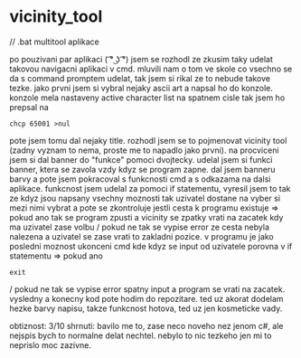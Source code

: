 # vicinity_tool
// .bat multitool aplikace

po pouzivani par aplikaci ( ͡° ͜ʖ ͡°) jsem se rozhodl ze zkusim taky udelat takovou navigacni aplikaci v cmd. mluvili nam o tom ve skole co vsechno se da
s command promptem udelat, tak jsem si rikal ze to nebude takove tezke. jako prvni jsem si vybral nejaky ascii art a napsal ho do konzole. konzole mela
nastaveny active character list na spatnem cisle tak jsem ho prepsal na
```
chcp 65001 >nul
```
pote jsem tomu dal nejaky title. rozhodl jsem se to pojmenovat vicinity tool (zadny vyznam to nema, proste me to napadlo jako prvni). na procviceni jsem si dal banner do "funkce" pomoci dvojtecky. udelal jsem si funkci banner, ktera se zavola vzdy kdyz se program zapne. dal jsem banneru barvy a pote jsem pokracoval s funkcnosti cmd a s odkazama na dalsi aplikace. funkcnost jsem udelal za pomoci if statementu, vyresil jsem to tak ze kdyz jsou napsany vsechny moznosti tak uzivatel dostane na vyber si mezi nimi vybrat
a pote se zkontroluje jestli cesta k programu existuje => pokud ano tak se program zpusti a vicinity se zpatky vrati na zacatek kdy ma uzivatel zase volbu / pokud ne tak se vypise error ze cesta nebyla nalezena a uzivatel se zase vrati to zakladni pozice.
v programu je jako posledni moznost ukonceni cmd kde kdyz se input od uzivatele porovna v if statementu => pokud ano
```
exit
```
/ pokud ne tak se vypise error spatny input a program se vrati na zacatek. vysledny a konecny kod pote hodim do repozitare. ted uz akorat dodelam hezke barvy napisu, takze funkcnost hotova, ted uz jen kosmeticke vady.

obtiznost: 3/10
shrnuti: bavilo me to, zase neco noveho nez jenom c#, ale nejspis bych to normalne delat nechtel. nebylo to nic tezkeho jen mi to neprislo moc zazivne.

